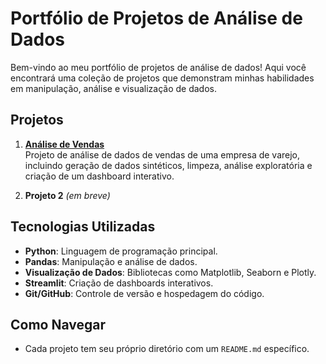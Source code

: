 # Portfólio de Projetos de Análise de Dados

Bem-vindo ao meu portfólio de projetos de análise de dados! Aqui você encontrará uma coleção de projetos que demonstram minhas habilidades em manipulação, análise e visualização de dados.

## Projetos

1. **[Análise de Vendas](analise-vendas/README.md)**  
   Projeto de análise de dados de vendas de uma empresa de varejo, incluindo geração de dados sintéticos, limpeza, análise exploratória e criação de um dashboard interativo.

2. **Projeto 2** *(em breve)*  

## Tecnologias Utilizadas

- **Python**: Linguagem de programação principal.
- **Pandas**: Manipulação e análise de dados.
- **Visualização de Dados**: Bibliotecas como Matplotlib, Seaborn e Plotly.
- **Streamlit**: Criação de dashboards interativos.
- **Git/GitHub**: Controle de versão e hospedagem do código.

## Como Navegar

- Cada projeto tem seu próprio diretório com um `README.md` específico.
